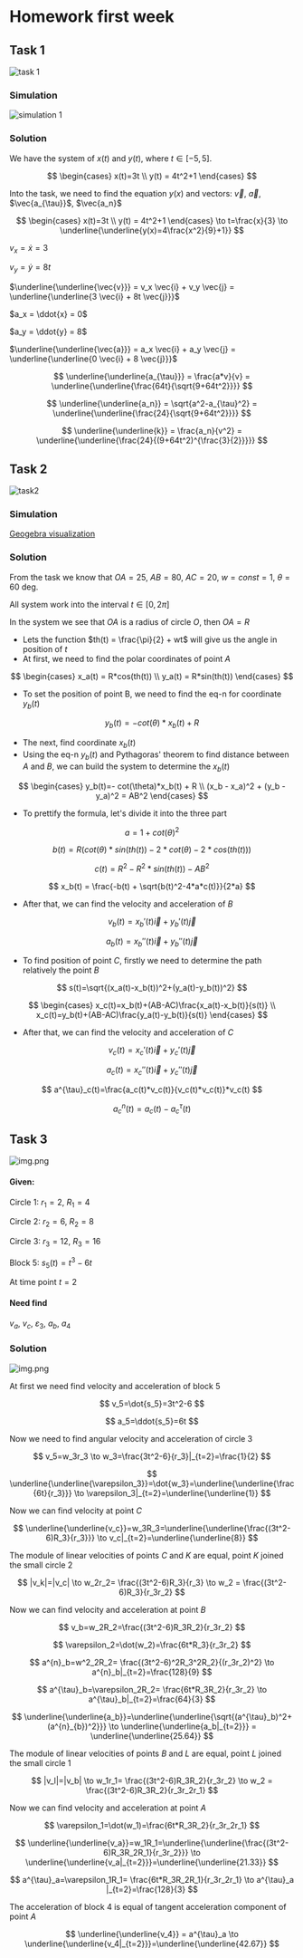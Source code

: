 # Homework first week

## Task 1

![task 1](assets/task1.png)

### Simulation

![simulation 1](assets/task1.gif)

### Solution

We have the system of $x(t)$ and $y(t)$, where $t\in[-5,5]$.

$$
\begin{cases}
x(t)=3t \\
y(t) = 4t^2+1
\end{cases}
$$

Into the task, we need to find the equation $y(x)$ and vectors: $\vec{v}$, $\vec{a}$, $\vec{a_{\tau}}$, $\vec{a_n}$

$$
\begin{cases}
x(t)=3t \\
y(t) = 4t^2+1
\end{cases} \to t=\frac{x}{3} \to \underline{\underline{y(x)=4\frac{x^2}{9}+1}}
$$

$v_x = \dot{x} = 3$

$v_y = \dot{y} = 8t$

$\underline{\underline{\vec{v}}} = v_x \vec{i} + v_y \vec{j} = \underline{\underline{3 \vec{i} + 8t \vec{j}}}$

$a_x = \ddot{x} = 0$

$a_y = \ddot{y} = 8$

$\underline{\underline{\vec{a}}} = a_x \vec{i} + a_y \vec{j} = \underline{\underline{0 \vec{i} + 8 \vec{j}}}$

$$
\underline{\underline{a_{\tau}}} = \frac{a*v}{v} = \underline{\underline{\frac{64t}{\sqrt{9+64t^2}}}}
$$

$$
\underline{\underline{a_n}} = \sqrt{a^2-a_{\tau}^2} = \underline{\underline{\frac{24}{\sqrt{9+64t^2}}}}
$$

$$
\underline{\underline{k}} = \frac{a_n}{v^2} = \underline{\underline{\frac{24}{(9+64t^2)^{\frac{3}{2}}}}}
$$

## Task 2

![task2](assets/task2.png)

### Simulation

[Geogebra visualization](https://www.geogebra.org/m/kpebm7du)

### Solution

From the task we know that $OA = 25$, $AB = 80$, $AC = 20$, $w=const=1$, $\theta = 60$ deg.

All system work into the interval $t\in[0,2\pi]$

In the system we see that $OA$ is a radius of circle $O$, then $OA=R$

* Lets the function $th(t) = \frac{\pi}{2} + wt$ will give us the angle in position of $t$
* At first, we need to find the polar coordinates of point $A$

$$
\begin{cases}
x_a(t) = R*cos(th(t)) \\
y_a(t) = R*sin(th(t))
\end{cases}
$$

* To set the position of point B, we need to find the eq-n for coordinate $y_b(t)$

$$
y_b(t)=- cot(\theta)*x_b(t) + R
$$

* The next, find coordinate $x_b(t)$
* Using the eq-n $y_b(t)$ and Pythagoras' theorem to find distance between $A$ and $B$, we can build the system to
  determine the $x_b(t)$

$$
\begin{cases}
y_b(t)=- cot(\theta)*x_b(t) + R \\
(x_b - x_a)^2 + (y_b - y_a)^2 = AB^2
\end{cases}
$$

* To prettify the formula, let's divide it into the three part

$$
a = 1+cot(\theta)^2
$$

$$
b(t) = R(cot(\theta)*sin(th(t)) -2*cot(\theta)-2*cos(th(t)))
$$

$$
c(t) = R^2-R^2*sin(th(t))-AB^2
$$

$$
x_b(t) = \frac{-b(t) + \sqrt{b(t)^2-4*a*c(t)}}{2*a}
$$

* After that, we can find the velocity and acceleration of $B$

$$
v_b(t)=x_b'(t)\vec{i}+y_b'(t)\vec{j}
$$

$$
a_b(t)=x_b''(t)\vec{i}+y_b''(t)\vec{j}
$$

* To find position of point $C$, firstly we need to determine the path relatively the point $B$

$$
s(t)=\sqrt{(x_a(t)-x_b(t))^2+(y_a(t)-y_b(t))^2}
$$

$$
\begin{cases}
x_c(t)=x_b(t)+(AB-AC)\frac{x_a(t)-x_b(t)}{s(t)} \\
x_c(t)=y_b(t)+(AB-AC)\frac{y_a(t)-y_b(t)}{s(t)}
\end{cases}
$$

* After that, we can find the velocity and acceleration of $C$

$$
v_c(t)=x_c'(t)\vec{i}+y_c'(t)\vec{j}
$$

$$
a_c(t)=x_c''(t)\vec{i}+y_c''(t)\vec{j}
$$

$$
a^{\tau}_c(t)=\frac{a_c(t)*v_c(t)}{v_c(t)*v_c(t)}*v_c(t)
$$

$$
a^{n}_c(t)=a_c(t) - a^{\tau}_c(t)
$$

## Task 3

![img.png](assets/task3.png)

#### Given:

Circle 1: $r_1=2$, $R_1=4$

Circle 2: $r_2=6$, $R_2=8$

Circle 3: $r_3=12$, $R_3=16$

Block 5: $s_5(t)=t^3-6t$

At time point $t=2$

#### Need find

$v_a$, $v_c$, $\varepsilon_3$, $a_b$, $a_4$

### Solution

![img.png](assets/solution3.png)

At first we need find velocity and acceleration of block 5

$$
v_5=\dot{s_5}=3t^2-6
$$

$$
a_5=\ddot{s_5}=6t
$$

Now we need to find angular velocity and acceleration of circle 3

$$
v_5=w_3r_3 \to w_3=\frac{3t^2-6}{r_3}|_{t=2}=\frac{1}{2}
$$

$$
\underline{\underline{\varepsilon_3}}=\dot{w_3}=\underline{\underline{\frac{6t}{r_3}}} \to \varepsilon_3|_{t=2}=\underline{\underline{1}}
$$

Now we can find velocity at point $C$

$$
\underline{\underline{v_c}}=w_3R_3=\underline{\underline{\frac{(3t^2-6)R_3}{r_3}}} \to v_c|_{t=2}=\underline{\underline{8}}
$$

The module of linear velocities of points $C$ and $K$ are equal, point $K$ joined the small circle 2

$$
|v_k|=|v_c| \to w_2r_2= \frac{(3t^2-6)R_3}{r_3} \to w_2 = \frac{(3t^2-6)R_3}{r_3r_2}
$$

Now we can find velocity and acceleration at point $B$

$$
v_b=w_2R_2=\frac{(3t^2-6)R_3R_2}{r_3r_2}
$$

$$
\varepsilon_2=\dot(w_2)=\frac{6t*R_3}{r_3r_2}
$$

$$
a^{n}_b=w^2_2R_2= \frac{(3t^2-6)^2R_3^2R_2}{(r_3r_2)^2} \to a^{n}_b|_{t=2}=\frac{128}{9}
$$

$$
a^{\tau}_b=\varepsilon_2R_2= \frac{6t*R_3R_2}{r_3r_2} \to a^{\tau}_b|_{t=2}=\frac{64}{3}
$$

$$
\underline{\underline{a_b}}=\underline{\underline{\sqrt{(a^{\tau}_b)^2+(a^{n}_{b})^2}}} \to \underline{\underline{a_b|_{t=2}}} = \underline{\underline{25.64}}
$$

The module of linear velocities of points $B$ and $L$ are equal, point $L$ joined the small circle 1

$$
|v_l|=|v_b| \to w_1r_1= \frac{(3t^2-6)R_3R_2}{r_3r_2} \to w_2 = \frac{(3t^2-6)R_3R_2}{r_3r_2r_1}
$$

Now we can find velocity and acceleration at point $A$

$$
\varepsilon_1=\dot(w_1)=\frac{6t*R_3R_2}{r_3r_2r_1}
$$

$$
\underline{\underline{v_a}}=w_1R_1=\underline{\underline{\frac{(3t^2-6)R_3R_2R_1}{r_3r_2}}} \to \underline{\underline{v_a|_{t=2}}}=\underline{\underline{21.33}}
$$

$$
a^{\tau}_a=\varepsilon_1R_1= \frac{6t*R_3R_2R_1}{r_3r_2r_1} \to a^{\tau}_a |_{t=2}=\frac{128}{3}
$$

The acceleration of block 4 is equal of tangent acceleration component of point $A$

$$
\underline{\underline{v_4}} = a^{\tau}_a \to \underline{\underline{v_4|_{t=2}}}=\underline{\underline{42.67}}
$$

